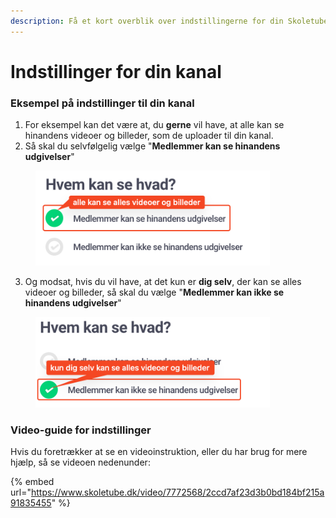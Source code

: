 ```yaml
---
description: Få et kort overblik over indstillingerne for din Skoletube-kanal
---
```


# Indstillinger for din kanal

### Eksempel på indstillinger til din kanal

1. For eksempel kan det være at, du **gerne** vil have, at alle kan se hinandens videoer og billeder, som de uploader til din kanal.
2. Så skal du selvfølgelig vælge "**Medlemmer kan se hinandens udgivelser**"

<figure><img src="../../../.gitbook/assets/image (1) (1) (1) (1).png" alt="" width="375"><figcaption></figcaption></figure>

3. Og modsat, hvis du vil have, at det kun er **dig selv**, der kan se alles videoer og billeder, så skal du vælge "**Medlemmer kan ikke se hinandens udgivelser**"

<figure><img src="../../../.gitbook/assets/image (2) (1) (1) (1).png" alt="" width="375"><figcaption></figcaption></figure>

### Video-guide for indstillinger

Hvis du foretrækker at se en videoinstruktion, eller du har brug for mere hjælp, så se videoen nedenunder:

{% embed url="https://www.skoletube.dk/video/7772568/2ccd7af23d3b0bd184bf215a91835455" %}
